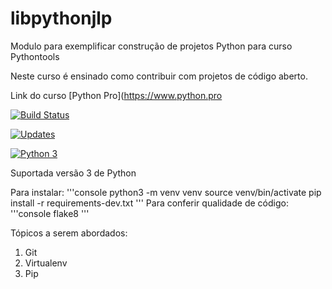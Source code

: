 # libpythonjlp
Modulo para exemplificar construção de projetos Python para curso Pythontools

Neste curso é ensinado como contribuir com projetos de código aberto.

Link do curso [Python Pro](https://www.python.pro

[![Build Status](https://travis-ci.org/libpythonprg/libpythonjlp.svg?branch=master)](https://travis-ci.org/libpythonprg/libpythonjlp)

[![Updates](https://pyup.io/repos/github/jlplautz/libpythonjlp/shield.svg)](https://pyup.io/repos/github/jlplautz/libpythonjlp/)

[![Python 3](https://pyup.io/repos/github/jlplautz/libpythonjlp/python-3-shield.svg)](https://pyup.io/repos/github/jlplautz/libpythonjlp/)

Suportada versão 3 de Python

Para instalar:
'''console
python3 -m venv venv
source venv/bin/activate
pip install -r requirements-dev.txt
'''
Para conferir qualidade de código:
'''console
flake8
'''

Tópicos a serem abordados:
1. Git
2. Virtualenv
3. Pip